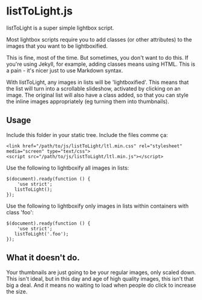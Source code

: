 # listToLight.js

listToLight is a super simple lightbox script.

Most lightbox scripts require you to add classes (or other attributes) to the images that you want to be lightboxified.

This is fine, most of the time. But sometimes, you don't want to do this. If you're using Jekyll, for example, adding classes means using HTML. This is a pain - it's nicer just to use Markdown syntax.

With listToLight, any images in lists will be 'lightboxified'. This means that the list will turn into a scrollable slideshow, activated by clicking on an image. The original list will also have a class added, so that you can style the inline images appropriately (eg turning them into thumbnails).

## Usage

Include this folder in your static tree. Include the files comme ça:

    <link href="/path/to/js/listToLight/ltl.min.css" rel="stylesheet" media="screen" type="text/css">
    <script src="/path/to/js/listToLight/ltl.min.js"></script>
    
Use the following to lightboxify all images in lists:

    $(document).ready(function () {
        'use strict';
       listToLight();
    });

Use the following to lightboxify only images in lists within containers with class 'foo':

    $(document).ready(function () {
        'use strict';
       listToLight('.foo');
    });

## What it doesn't do.

Your thumbnails are just going to be your regular images, only scaled down. This isn't ideal, but in this day and age of high quality images, this isn't that big a deal. And it means no waiting to load when people do click to increase the size.